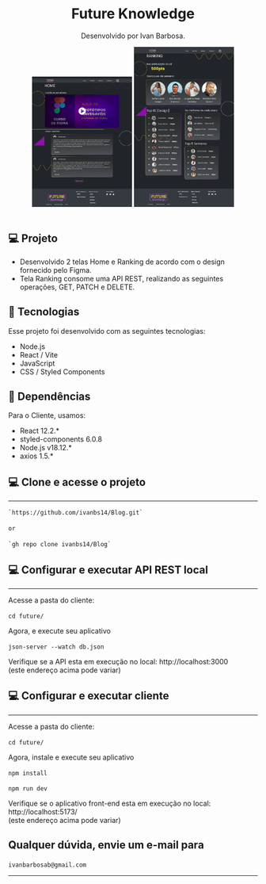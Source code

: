 <!-- # server alternativo 
   - instalação: npm install -g json-server
   - execute serve: json-server --watch db.json

#  app
   - Execute app: npm run dev

{
   "id": "13f238d3-4c3f-458a-b219-5656ae3421a1",
   "name": "David Facó",
   "age": "27",
   "email": "davidfaco@gmail.com",
   "field": "software development",
   "points": 100,
   "avatar": "https://github.com/David.png"
}, -->

<h1 align="center"> Future Knowledge </h1>

<p align="center">
Desenvolvido por Ivan Barbosa.<br>
</p>

<div align="center">
  <img alt="License" src="./public/HOME.png" width="40%" display="flex" gap="5px" >
  <img alt="License" src="./public/RANKING.png" width="40%" display="flex" gap="5px">
</div>

<br>

## 💻 Projeto

- Desenvolvido 2 telas Home e Ranking de acordo com o design fornecido pelo Figma.
- Tela Ranking consome uma API REST, realizando as seguintes operações, GET, PATCH e DELETE.

## 🚀 Tecnologias

Esse projeto foi desenvolvido com as seguintes tecnologias:

- Node.js
- React / Vite
- JavaScript
- CSS / Styled Components

## 🔖 Dependências

Para o Cliente, usamos:
- React 12.2.*
- styled-components 6.0.8
- Node.js v18.12.*
- axios 1.5.*


## 💻 Clone e acesse o projeto
------------
    `https://github.com/ivanbs14/Blog.git`

    or 

    `gh repo clone ivanbs14/Blog`

## 💻 Configurar e executar API REST local
------------
Acesse a pasta do cliente:

`cd future/`

Agora, e execute seu aplicativo

`json-server --watch db.json`

Verifique se a API esta em execução no local: http://localhost:3000 <br />(este endereço acima pode variar)

## 💻 Configurar e executar cliente
------------
Acesse a pasta do cliente:

`cd future/`

Agora, instale e execute seu aplicativo

`npm install`

`npm run dev`

Verifique se o aplicativo front-end esta em execução no local: http://localhost:5173/ <br />(este endereço acima pode variar)

## Qualquer dúvida, envie um e-mail para

`ivanbarbosab@gmail.com`

---
